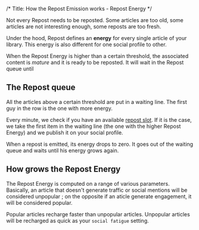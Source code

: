 /*
Title: How the Repost Emission works - Repost Energy
*/

Not every Repost needs to be reposted. Some articles are too old, some articles are not interesting enough, some reposts are too fresh.

Under the hood, Repost defines an **energy** for every single article of your library. This energy is also different for one social profile to other.

When the Repost Energy is higher than a certain threshold, the associated content is *mature* and it is ready to be reposted. It will wait in the Repost queue until

## The Repost queue
All the articles above a certain threshold are put in a waiting line. The first guy in the row is the one with more energy.

Every minute, we check if you have an available [repost slot](/repost/repost-slot). If it is the case, we take the first item in the waiting line (the one with the higher Repost Energy) and we publish it on your social profile.

When a repost is emitted, its energy drops to zero. It goes out of the waiting queue and waits until his energy grows again.

## How grows the Repost Energy
The Repost Energy is computed on a range of various parameters. Basically, an article that doesn't generate traffic or social mentions will be considered unpopular ; on the opposite if an aticle generate engagement, it will be considered popular.

Popular articles recharge faster than unpopular articles. Unpopular articles will be recharged as quick as your `social fatigue` setting.
